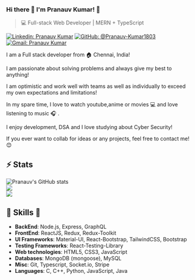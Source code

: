 ### Hi there 👋 I'm Pranauv Kumar! 👋

>  💻 Full-stack Web Developer | MERN + TypeScript

[![Linkedin: Pranauv Kumar](https://img.shields.io/badge/-Pranauv%20Kumar-blue?style=flat-square&logo=Linkedin&logoColor=white&link=https://www.linkedin.com/in/pranauv-kumar-71b3a3251/)](https://www.linkedin.com/in/pranauv-kumar-71b3a3251/)
[![GitHub: @Pranauv-Kumar1803](https://img.shields.io/github/followers/Pranauv-Kumar1803?label=follow&style=social)](https://github.com/Pranauv-Kumar1803)
[![Gmail: Pranauv Kumar](https://img.shields.io/badge/Gmail-pranauv-red)](mailto:pranauv1803@gmail.com)

I am a Full stack developer from :house: Chennai, India!

I am passionate about solving problems and always give my best to anything!

I am optimistic and work well with teams as well as individually to exceed my own expectations and limitations!

In my spare time, I love to watch youtube,anime or movies 💻 and love listening to music :headphones:
 .

I enjoy development, DSA and I love studying about Cyber Security!

If you ever want to collab for ideas or any projects, feel free to contact me! 😊

## ⚡ Stats
![Pranauv's GitHub stats](https://github-readme-stats.vercel.app/api?username=Pranauv-Kumar1803&show_icons=true&theme=radical)<br />
![](https://github-readme-streak-stats.herokuapp.com/?user=Pranauv-Kumar1803&theme=gotham&hide_border=false)<br />
![](https://github-readme-stats.vercel.app/api/top-langs/?username=Pranauv-Kumar1803&theme=gotham&hide_border=false&include_all_commits=true&count_private=false&layout=compact)<br />

##  🎉 Skills  🎉
- **BackEnd**: Node.js, Express, GraphQL
- **FrontEnd**: ReactJS, Redux, Redux-Toolkit
- **UI Frameworks**: Material-UI, React-Bootstrap, TailwindCSS, Bootstrap
- **Testing Frameworks**: React-Testing-Library
- **Web technologies**: HTML5, CSS3, JavaScript
- **Databases**: MongoDB (mongoose), MySQL
- **Misc**: Git, Typescript, Socket.io, Stripe
- **Languages**: C, C++, Python, JavaScript, Java

<!--
**Pranauv-Kumar1803/Pranauv-Kumar1803** is a ✨ _special_ ✨ repository because its `README.md` (this file) appears on your GitHub profile.

Here are some ideas to get you started:

- 🔭 I’m currently working on ...
- 🌱 I’m currently learning ...
- 👯 I’m looking to collaborate on ...
- 🤔 I’m looking for help with ...
- 💬 Ask me about ...
- 📫 How to reach me: ...
- 😄 Pronouns: ...
- ⚡ Fun fact: ...
-->
